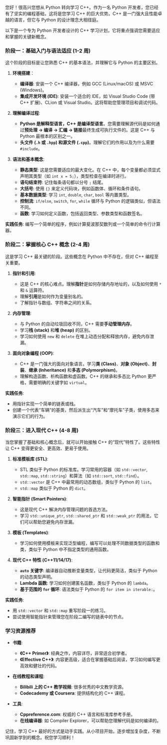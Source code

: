 您好！很高兴您想从 Python 转向学习 C++。作为一名 Python 开发者，您已经有了坚实的编程基础，这将是您学习 C++ 的巨大优势。C++ 是一门强大且性能卓越的语言，但它与 Python 的设计理念大相径庭。

以下是一个专为 Python 开发者设计的 C++ 学习计划，它将重点强调您需要适应和掌握的关键新概念。

### 阶段一：基础入门与语法适应 (1-2 周)

这个阶段的目标是让您熟悉 C++ 的基本语法，并理解它与 Python 的主要区别。

1.  **环境搭建**：
    * **编译器**: 安装一个 C++ 编译器，例如 GCC (Linux/macOS) 或 MSVC (Windows)。
    * **集成开发环境 (IDE)**: 安装一个适合的 IDE，如 Visual Studio Code (带 C++ 扩展)、CLion 或 Visual Studio。这将帮助您管理项目和调试代码。

2.  **理解编译过程**:
    * **Python 是解释型语言，C++ 是编译型语言**。您需要理解源代码是如何通过**预处理 -> 编译 -> 汇编 -> 链接**最终生成可执行文件的。这是 C++ 与 Python 最根本的区别之一。
    * **头文件 (`.h` 或 `.hpp`) 和源文件 (`.cpp`)**。理解它们的作用以及为什么需要 `#include`。

3.  **语法和基本概念**:
    * **静态类型**: 这是您需要适应的最大变化。在 C++ 中，每个变量都必须显式声明其类型（如 `int x = 5;`），类型检查在编译时进行。
    * **语句结束符**: 记住每条语句都以分号 `;` 结尾。
    * **大括号**: 使用 `{}` 来定义代码块，例如函数体、循环和条件语句。
    * **基本数据类型**: 学习 `int`, `double`, `char`, `bool` 等内置类型。
    * **控制流**: `if/else`, `switch`, `for`, `while` 循环与 Python 的逻辑类似，但语法不同。
    * **函数**: 学习如何定义函数，包括返回类型、参数类型和函数签名。

**实践任务**: 编写一个简单的程序，例如计算斐波那契数列或一个简单的命令行计算器。

### 阶段二：掌握核心 C++ 概念 (2-4 周)

这是学习 C++ 最关键的阶段。这些概念在 Python 中不存在，但对 C++ 编程至关重要。

1.  **指针和引用**:
    * 这是 C++ 的核心难点。理解**指针**是如何存储内存地址的，以及如何使用 `*` 和 `&` 运算符。
    * 理解**引用**是如何作为变量别名的。
    * 了解指针与数组、字符串之间的关系。

2.  **内存管理**:
    * 与 Python 的自动垃圾回收不同，C++ 需要**手动管理内存**。
    * 学习**栈 (stack)** 和**堆 (heap)** 的区别。
    * 学习如何使用 `new` 和 `delete` 在堆上动态分配和释放内存，避免内存泄漏。

3.  **面向对象编程 (OOP)**:
    * C++ 是一门强大的面向对象语言。学习**类 (Class)**、**对象 (Object)**、**封装**、**继承 (Inheritance)** 和**多态 (Polymorphism)**。
    * 理解构造函数、析构函数和虚函数。C++ 的继承和多态比 Python 更严格，需要明确的关键字如 `virtual`。

**实践任务**:
* 用指针实现一个简单的链表或栈。
* 创建一个代表“车辆”的基类，然后派生出“汽车”和“摩托车”子类，使用多态来演示它们的行为。

### 阶段三：进入现代 C++ (4-8 周)

当您掌握了基础和核心概念后，就可以开始接触 C++ 的“现代”特性了。这些特性让 C++ 变得更安全、更高效、更易于使用。

1.  **标准模板库 (STL)**:
    * STL 类似于 Python 的标准库。学习常用的容器（如 `std::vector`, `std::map`, `std::string`）和算法（如 `std::sort`, `std::find`）。
    * `std::vector` 是 C++ 中最常用的动态数组，类似于 Python 的 `list`。
    * `std::map` 类似于 Python 的 `dict`。

2.  **智能指针 (Smart Pointers)**:
    * 这是现代 C++ 解决内存管理问题的首选方法。
    * 学习 `std::unique_ptr`, `std::shared_ptr` 和 `std::weak_ptr` 的用法，它们可以帮助您避免内存泄漏。

3.  **模板 (Templates)**:
    * 学习如何使用模板来实现泛型编程，编写可以处理不同数据类型的函数和类，类似于 Python 中不指定类型的通用函数。

4.  **现代 C++ 特性 (C++11/14/17)**:
    * **`auto` 关键字**: 编译器自动推断变量类型，让代码更简洁，类似于 Python 的动态类型声明。
    * **Lambda 函数**: 学习如何创建匿名函数，类似于 Python 的 `lambda`。
    * **基于范围的 `for` 循环**: 语法类似于 Python 的 `for item in iterable:`。

**实践任务**:
* 用 `std::vector` 和 `std::map` 重写阶段一的练习。
* 尝试使用智能指针来管理您在阶段二编写的链表中的节点。

### 学习资源推荐

* **书籍**:
    * **《C++ Primer》**: 经典之作，内容详尽，非常适合初学者。
    * **《Effective C++》**: 内容更高级，适合在掌握基础后阅读，学习如何编写更高效和健壮的代码。

* **在线教程和课程**:
    * **Bilibili 上的 C++ 教学视频**: 很多优秀的中文教学资源。
    * **Codecademy 或 Coursera**: 提供结构化的 C++ 课程。

* **工具**:
    * **Cppreference.com**: 权威的 C++ 语言和标准库参考手册。
    * **在线编译器**: 如 Compiler Explorer，可以帮助您理解代码是如何编译的。

记住，学习 C++ 最好的方式是动手实践。从小项目开始，逐步增加复杂度，不断巩固新学到的概念。祝您学习顺利！
